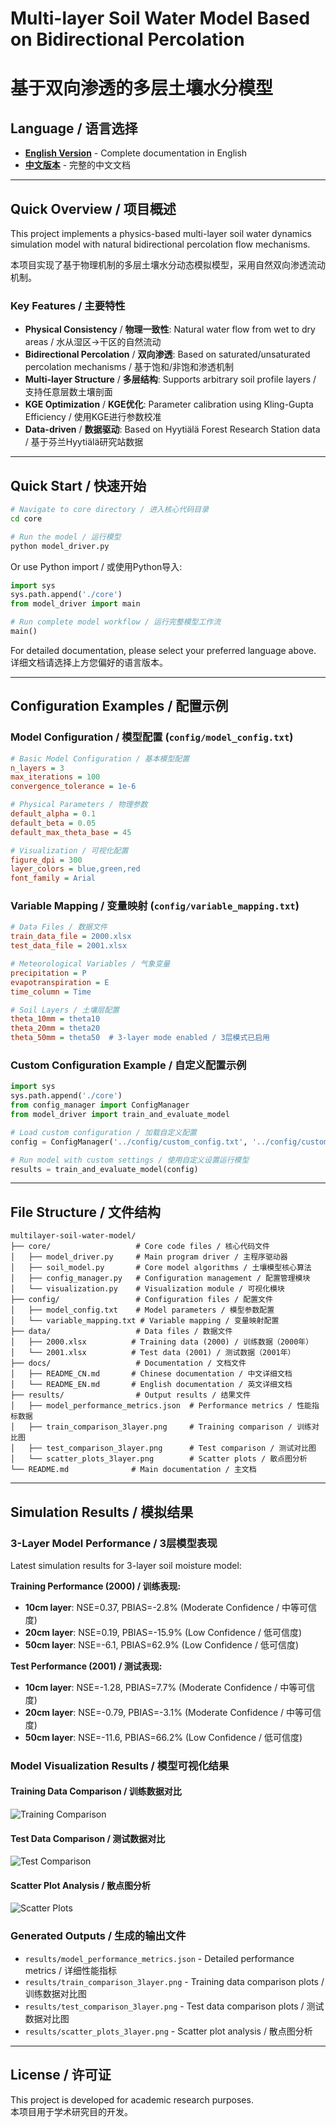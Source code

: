 # Multi-layer Soil Water Model Based on Bidirectional Percolation
# 基于双向渗透的多层土壤水分模型

## Language / 语言选择

- **[English Version](./docs/README_EN.md)** - Complete documentation in English
- **[中文版本](./docs/README_CN.md)** - 完整的中文文档

---

## Quick Overview / 项目概述

This project implements a physics-based multi-layer soil water dynamics simulation model with natural bidirectional percolation flow mechanisms.

本项目实现了基于物理机制的多层土壤水分动态模拟模型，采用自然双向渗透流动机制。

### Key Features / 主要特性

- **Physical Consistency** / **物理一致性**: Natural water flow from wet to dry areas / 水从湿区→干区的自然流动
- **Bidirectional Percolation** / **双向渗透**: Based on saturated/unsaturated percolation mechanisms / 基于饱和/非饱和渗透机制
- **Multi-layer Structure** / **多层结构**: Supports arbitrary soil profile layers / 支持任意层数土壤剖面
- **KGE Optimization** / **KGE优化**: Parameter calibration using Kling-Gupta Efficiency / 使用KGE进行参数校准
- **Data-driven** / **数据驱动**: Based on Hyytiälä Forest Research Station data / 基于芬兰Hyytiälä研究站数据

---

## Quick Start / 快速开始

```bash
# Navigate to core directory / 进入核心代码目录
cd core

# Run the model / 运行模型
python model_driver.py
```

Or use Python import / 或使用Python导入:

```python
import sys
sys.path.append('./core')
from model_driver import main

# Run complete model workflow / 运行完整模型工作流
main()
```

For detailed documentation, please select your preferred language above.  
详细文档请选择上方您偏好的语言版本。

---

## Configuration Examples / 配置示例

### Model Configuration / 模型配置 (`config/model_config.txt`)

```ini
# Basic Model Configuration / 基本模型配置
n_layers = 3
max_iterations = 100
convergence_tolerance = 1e-6

# Physical Parameters / 物理参数
default_alpha = 0.1
default_beta = 0.05
default_max_theta_base = 45

# Visualization / 可视化配置
figure_dpi = 300
layer_colors = blue,green,red
font_family = Arial
```

### Variable Mapping / 变量映射 (`config/variable_mapping.txt`)

```ini
# Data Files / 数据文件
train_data_file = 2000.xlsx
test_data_file = 2001.xlsx

# Meteorological Variables / 气象变量
precipitation = P
evapotranspiration = E
time_column = Time

# Soil Layers / 土壤层配置
theta_10mm = theta10
theta_20mm = theta20
theta_50mm = theta50  # 3-layer mode enabled / 3层模式已启用
```

### Custom Configuration Example / 自定义配置示例

```python
import sys
sys.path.append('./core')
from config_manager import ConfigManager
from model_driver import train_and_evaluate_model

# Load custom configuration / 加载自定义配置
config = ConfigManager('../config/custom_config.txt', '../config/custom_mapping.txt')

# Run model with custom settings / 使用自定义设置运行模型
results = train_and_evaluate_model(config)
```

---

## File Structure / 文件结构

```
multilayer-soil-water-model/
├── core/                   # Core code files / 核心代码文件
│   ├── model_driver.py     # Main program driver / 主程序驱动器
│   ├── soil_model.py       # Core model algorithms / 土壤模型核心算法
│   ├── config_manager.py   # Configuration management / 配置管理模块
│   └── visualization.py    # Visualization module / 可视化模块
├── config/                 # Configuration files / 配置文件
│   ├── model_config.txt    # Model parameters / 模型参数配置
│   └── variable_mapping.txt # Variable mapping / 变量映射配置
├── data/                   # Data files / 数据文件
│   ├── 2000.xlsx          # Training data (2000) / 训练数据（2000年）
│   └── 2001.xlsx          # Test data (2001) / 测试数据（2001年）
├── docs/                   # Documentation / 文档文件
│   ├── README_CN.md       # Chinese documentation / 中文详细文档
│   └── README_EN.md       # English documentation / 英文详细文档
├── results/                # Output results / 结果文件
│   ├── model_performance_metrics.json  # Performance metrics / 性能指标数据
│   ├── train_comparison_3layer.png     # Training comparison / 训练对比图
│   ├── test_comparison_3layer.png      # Test comparison / 测试对比图
│   └── scatter_plots_3layer.png        # Scatter plots / 散点图分析
└── README.md              # Main documentation / 主文档
```

---

## Simulation Results / 模拟结果

### 3-Layer Model Performance / 3层模型表现

Latest simulation results for 3-layer soil moisture model:

**Training Performance (2000) / 训练表现:**
- **10cm layer**: NSE=0.37, PBIAS=-2.8% (Moderate Confidence / 中等可信度)
- **20cm layer**: NSE=0.19, PBIAS=-15.9% (Low Confidence / 低可信度)  
- **50cm layer**: NSE=-6.1, PBIAS=62.9% (Low Confidence / 低可信度)

**Test Performance (2001) / 测试表现:**
- **10cm layer**: NSE=-1.28, PBIAS=7.7% (Moderate Confidence / 中等可信度)
- **20cm layer**: NSE=-0.79, PBIAS=-3.1% (Moderate Confidence / 中等可信度)
- **50cm layer**: NSE=-11.6, PBIAS=66.2% (Low Confidence / 低可信度)

### Model Visualization Results / 模型可视化结果

#### Training Data Comparison / 训练数据对比
![Training Comparison](./results/train_comparison_3layer.png)

#### Test Data Comparison / 测试数据对比  
![Test Comparison](./results/test_comparison_3layer.png)

#### Scatter Plot Analysis / 散点图分析
![Scatter Plots](./results/scatter_plots_3layer.png)

### Generated Outputs / 生成的输出文件

- `results/model_performance_metrics.json` - Detailed performance metrics / 详细性能指标
- `results/train_comparison_3layer.png` - Training data comparison plots / 训练数据对比图
- `results/test_comparison_3layer.png` - Test data comparison plots / 测试数据对比图  
- `results/scatter_plots_3layer.png` - Scatter plot analysis / 散点图分析

---

## License / 许可证

This project is developed for academic research purposes.  
本项目用于学术研究目的开发。
